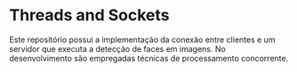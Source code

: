 # Threads and Sockets
Este repositório possui a implementação da conexão entre clientes e um servidor que executa a detecção de faces em imagens. No desenvolvimento são empregadas técnicas de processamento concorrente.    

